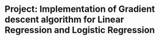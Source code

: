 # Project: Implementation of Gradient descent algorithm for Linear Regression and Logistic Regression
